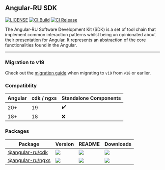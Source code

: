 ## Angular-RU SDK

[![LICENSE](https://img.shields.io/github/license/Naereen/StrapDown.js.svg)](http://github.com/Angular-RU/angular-ru-sdk/branch/main/LICENSE)
[![CI Build](https://github.com/Angular-RU/angular-ru-sdk/actions/workflows/build.yml/badge.svg)](https://github.com/Angular-RU/angular-ru-sdk/actions/workflows/build.yml)
[![CI Release](https://github.com/Angular-RU/angular-ru-sdk/actions/workflows/release.yml/badge.svg)](https://github.com/Angular-RU/angular-ru-sdk/actions/workflows/release.yml)

The Angular-RU Software Development Kit (SDK) is a set of tool chain that implement common interaction patterns whilst
being un opinionated about their presentation for Angular. It represents an abstraction of the core functionalities
found in the Angular.

---

### Migration to v19

Check out the [migration guide](docs/introduction/migration-v19.md) when migrating to `v19` from `v18` or earlier.

### Compatiblity

| Angular | cdk / ngxs | Standalone Components |
| ------- | ---------- | --------------------- |
| 20+     | 19         | ✔️                    |
| 18+     | 18         | ❌                    |

### Packages

| **Package**                                                    | **Version**                                                       | **README**                                                                                           | **Downloads**                                                                                     |
| -------------------------------------------------------------- | ----------------------------------------------------------------- | ---------------------------------------------------------------------------------------------------- | ------------------------------------------------------------------------------------------------- |
| [@angular-ru/cdk](https://npmjs.com/package/@angular-ru/cdk)   | ![](https://img.shields.io/npm/v/%40angular-ru%2Fcdk/latest.svg)  | [![](https://img.shields.io/badge/Documentation--green.svg)](https://angular-ru.gitbook.io/sdk/cdk)  | [![](https://img.shields.io/npm/dw/@angular-ru/cdk)](https://npmjs.com/package/@angular-ru/cdk)   |
| [@angular-ru/ngxs](https://npmjs.com/package/@angular-ru/ngxs) | ![](https://img.shields.io/npm/v/%40angular-ru%2Fngxs/latest.svg) | [![](https://img.shields.io/badge/Documentation--green.svg)](https://angular-ru.gitbook.io/sdk/ngxs) | [![](https://img.shields.io/npm/dw/@angular-ru/ngxs)](https://npmjs.com/package/@angular-ru/ngxs) |
